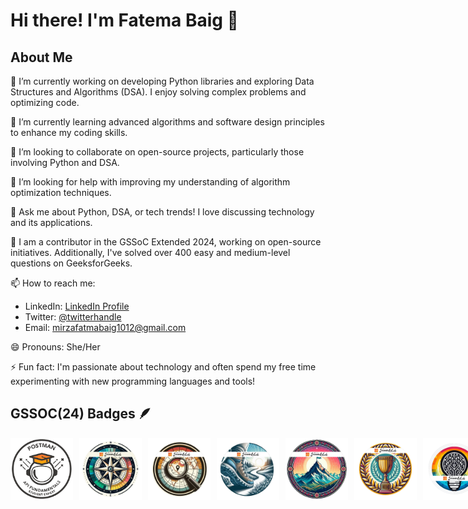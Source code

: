 # Hi there! I'm Fatema Baig 👋

## About Me
🔭 I’m currently working on developing Python libraries and exploring Data Structures and Algorithms (DSA). I enjoy solving complex problems and optimizing code.

🌱 I’m currently learning advanced algorithms and software design principles to enhance my coding skills.

👯 I’m looking to collaborate on open-source projects, particularly those involving Python and DSA.

🤔 I’m looking for help with improving my understanding of algorithm optimization techniques.

💬 Ask me about Python, DSA, or tech trends! I love discussing technology and its applications.

🌟 I am a contributor in the GSSoC Extended 2024, working on open-source initiatives. Additionally, I've solved over 400 easy and medium-level questions on GeeksforGeeks.


📫 How to reach me:
- LinkedIn: [LinkedIn Profile](https://www.linkedin.com/in/baig-fatema-begum-40b9a4304?utm_source=share&utm_campaign=share_via&utm_content=profile&utm_medium=android_app)
- Twitter: [@twitterhandle](https://x.com/FatemaBaig8181)
- Email: [mirzafatmabaig1012@gmail.com](mirzafatmabaig1012@gmail.com)

😄 Pronouns: She/Her

⚡ Fun fact: I'm passionate about technology and often spend my free time experimenting with new programming languages and tools!

## GSSOC(24) Badges 🪶
<div style='display:flex; align-items:center; gap: 10px;' align='center'>
<img src="https://raw.githubusercontent.com/girlscript/gssoc-website-new/main/public/badges/postman.png" width="100px" height="100px" />
  <img src="https://github.com/girlscript/gssoc-website-new/blob/main/public/badges/1.png" width="100px" height="100px" />
  <img src="https://github.com/girlscript/gssoc-website-new/blob/main/public/badges/2.png" width="100px" height="100px" />
  <img src="https://github.com/girlscript/gssoc-website-new/blob/main/public/badges/3.png" width="100px" height="100px" />
  <img src="https://github.com/girlscript/gssoc-website-new/blob/main/public/badges/4.png" width="100px" height="100px" />
  <img src="https://github.com/girlscript/gssoc-website-new/blob/main/public/badges/5.png" width="100px" height="100px" />
  <img src="https://github.com/girlscript/gssoc-website-new/blob/main/public/badges/6.png" width="100px" height="100px" />
  <img src="https://github.com/girlscript/gssoc-website-new/blob/main/public/badges/7.png" width="100px" height="100px" />
  <img src="https://github.com/girlscript/gssoc-website-new/blob/main/public/badges/8.png" width="100px" height="100px" />
</div>
